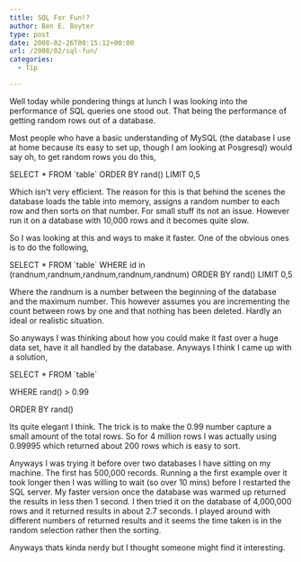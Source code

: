 ```yaml
---
title: SQL For Fun!?
author: Ben E. Boyter
type: post
date: 2008-02-26T00:15:12+00:00
url: /2008/02/sql-fun/
categories:
  - Tip

---
```

Well today while pondering things at lunch I was looking into the performance of SQL queries one stood out. That being the performance of getting random rows out of a database.

Most people who have a basic understanding of MySQL (the database I use at home because its easy to set up, though I am looking at Posgresql) would say oh, to get random rows you do this,

SELECT * FROM \`table\` ORDER BY rand() LIMIT 0,5

Which isn't very efficient. The reason for this is that behind the scenes the database loads the table into memory, assigns a random number to each row and then sorts on that number. For small stuff its not an issue. However run it on a database with 10,000 rows and it becomes quite slow.

So I was looking at this and ways to make it faster. One of the obvious ones is to do the following,

SELECT * FROM \`table\` WHERE id in (randnum,randnum,randnum,randnum,randnum) ORDER BY rand() LIMIT 0,5

Where the randnum is a number between the beginning of the database and the maximum number. This however assumes you are incrementing the count between rows by one and that nothing has been deleted. Hardly an ideal or realistic situation.

So anyways I was thinking about how you could make it fast over a huge data set, have it all handled by the database. Anyways I think I came up with a solution,

SELECT * FROM \`table\`
  
WHERE rand() > 0.99
  
ORDER BY rand()

Its quite elegant I think. The trick is to make the 0.99 number capture a small amount of the total rows. So for 4 million rows I was actually using 0.99995 which returned about 200 rows which is easy to sort.

Anyways I was trying it before over two databases I have sitting on my machine. The first has 500,000 records. Running a the first example over it took longer then I was willing to wait (so over 10 mins) before I restarted the SQL server. My faster version once the database was warmed up returned the results in less then 1 second. I then tried it on the database of 4,000,000 rows and it returned results in about 2.7 seconds. I played around with different numbers of returned results and it seems the time taken is in the random selection rather then the sorting.

Anyways thats kinda nerdy but I thought someone might find it interesting.